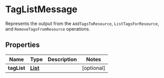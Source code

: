 

# TagListMessage

Represents the output from the <code>AddTagsToResource</code>, <code>ListTagsForResource</code>, and <code>RemoveTagsFromResource</code> operations.

## Properties

| Name | Type | Description | Notes |
|------------ | ------------- | ------------- | -------------|
|**tagList** | [**List**](List.md) |  |  [optional] |



